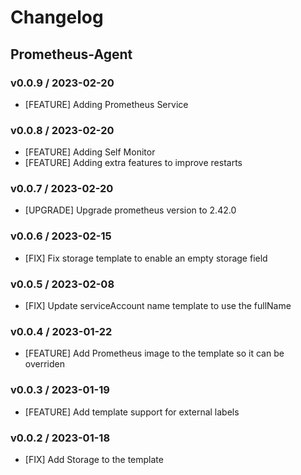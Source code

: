 # Changelog

## Prometheus-Agent

### v0.0.9 / 2023-02-20
* [FEATURE] Adding Prometheus Service

### v0.0.8 / 2023-02-20

* [FEATURE] Adding Self Monitor
* [FEATURE] Adding extra features to improve restarts

### v0.0.7 / 2023-02-20

* [UPGRADE] Upgrade prometheus version to 2.42.0

### v0.0.6 / 2023-02-15

* [FIX] Fix storage template to enable an empty storage field    

### v0.0.5 / 2023-02-08

* [FIX] Update serviceAccount name template to use the fullName

### v0.0.4 / 2023-01-22

* [FEATURE] Add Prometheus image to the template so it can be overriden

### v0.0.3 / 2023-01-19

* [FEATURE] Add template support for external labels 

### v0.0.2 / 2023-01-18
 
* [FIX] Add Storage to the template